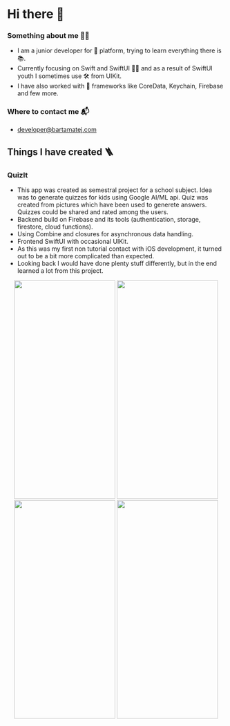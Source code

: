 # Hi there 👋
### Something about me 👨‍🎓
- I am a junior developer for 🍏 platform, trying to learn everything there is 📚. 
- Currently focusing on Swift and SwiftUI 👨‍💻 and as a result of SwiftUI youth I sometimes use 🛠 from UIKit.
- I have also worked with 🧰 frameworks like CoreData, Keychain, Firebase and few more.

### Where to contact me 📬
- developer@bartamatej.com

## Things I have created 🪜
### QuizIt
- This app was created as semestral project for a school subject. Idea was to generate quizzes for kids using Google AI/ML api. Quiz was created from pictures which have been used to generete answers. Quizzes could be shared and rated among the users.
- Backend build on Firebase and its tools (authentication, storage, firestore, cloud functions).
- Using Combine and closures for asynchronous data handling.
- Frontend SwiftUI with occasional UIKit.
- As this was my first non tutorial contact with iOS development, it turned out to be a bit more complicated than expected.
- Looking back I would have done plenty stuff differently, but in the end learned a lot from this project.
<p align="center">
<img src="https://user-images.githubusercontent.com/62949707/172696195-180988b7-c67c-4745-8b4c-3e4e2140fc19.PNG" width="234" height="506">
<img src="https://user-images.githubusercontent.com/62949707/172696215-486f37e4-2ed6-4dc6-b559-39c467e1cd5d.PNG" width="234" height="506">
<img src="https://user-images.githubusercontent.com/62949707/172696219-243eb1f2-19be-4159-ba0f-88cbaa68995b.PNG" width="234" height="506">
<img src="https://user-images.githubusercontent.com/62949707/172696226-3e6095e7-bb9b-40cd-bf11-a9fe2ea9dc5a.PNG" width="234" height="506">
</p>
